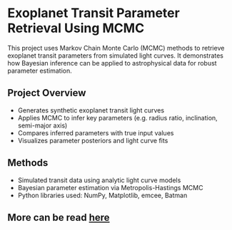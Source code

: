 # Exoplanet Transit Parameter Retrieval Using MCMC

This project uses Markov Chain Monte Carlo (MCMC) methods to retrieve exoplanet transit parameters from simulated light curves. It demonstrates how Bayesian inference can be applied to astrophysical data for robust parameter estimation.

## Project Overview

- Generates synthetic exoplanet transit light curves
- Applies MCMC to infer key parameters (e.g. radius ratio, inclination, semi-major axis)
- Compares inferred parameters with true input values
- Visualizes parameter posteriors and light curve fits

## Methods

- Simulated transit data using analytic light curve models
- Bayesian parameter estimation via Metropolis-Hastings MCMC
- Python libraries used: NumPy, Matplotlib, emcee, Batman


## More can be read [here](Exoplanet_Transit_Parameter_Retrieval_Using_MCMC%20%281%29.pdf)
